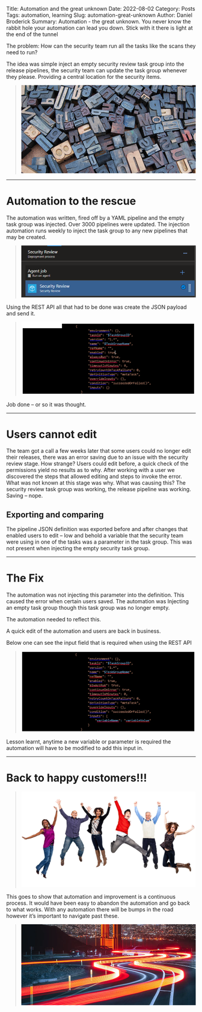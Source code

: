 Title: Automation and the great unknown
Date: 2022-08-02
Category: Posts
Tags: automation, learning 
Slug: automation-great-unknown
Author: Daniel Broderick
Summary: Automation - the great unknown. You never know the rabbit hole your automation can lead you down. Stick with it there is light at the end of the tunnel 

The problem: How can the security team run all the tasks like the scans they need to run? 

The idea was simple inject an empty security review task group into the release pipelines, the security team can update the task group whenever they please. Providing a central location for the security items.


> ![Blocks for pipelines](../images/automation-great-unknown-1.png)

---

# Automation to the rescue

The automation was written, fired off by a YAML pipeline and the empty task group was injected. Over 3000 pipelines were updated. The injection automation runs weekly to inject the task group to any new pipelines that may be created.

> ![Security Review](../images/automation-great-unknown-2.png)

Using the REST API all that had to be done was create the JSON payload and send it.

> ![JSON task group injection](../images/automation-great-unknown-3.png)

Job done – or so it was thought.

---

# Users cannot edit

The team got a call a few weeks later that some users could no longer edit their releases, there was an error saving due to an issue with the security review stage.
How strange? Users could edit before, a quick check of the permissions yield no results as to why. 
After working with a user we discovered the steps that allowed editing and steps to invoke the error. 
What was not known at this stage was why. What was causing this? The security review task group was working, the release pipeline was working. Saving – nope.

## Exporting and comparing

The pipeline JSON definition was exported before and after changes that enabled users to edit – low and behold a variable that the security team were using in one of the tasks was a parameter in the task group. This was not present when injecting the empty security task group.



---

# The Fix

The automation was not injecting this parameter into the definition. This caused the error when certain users saved. The automation was Injecting an empty task group though this task group was no longer empty.

The automation needed to reflect this. 

A quick edit of the automation and users are back in business.

Below one can see the input field that is required when using the REST API 

> ![JSON The fix](../images/automation-great-unknown-4.png)

Lesson learnt, anytime a new variable or parameter is required the automation will have to be modified to add this input in.

---

# Back to happy customers!!!

> ![Happy customers](../images/automation-great-unknown-5.png)

This goes to show that automation and improvement is a continuous process. It would have been easy to abandon the automation and go back to what works. With any automation there will be bumps in the road however it’s important to navigate past these. 

> ![light streaks](../images/automation-great-unknown-6.png)